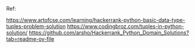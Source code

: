 Ref:

https://www.artofcse.com/learning/hackerrank-python-basic-data-type-tuples-problem-solution
https://www.codingbroz.com/tuples-in-python-solution/
https://github.com/arsho/Hackerrank_Python_Domain_Solutions?tab=readme-ov-file
